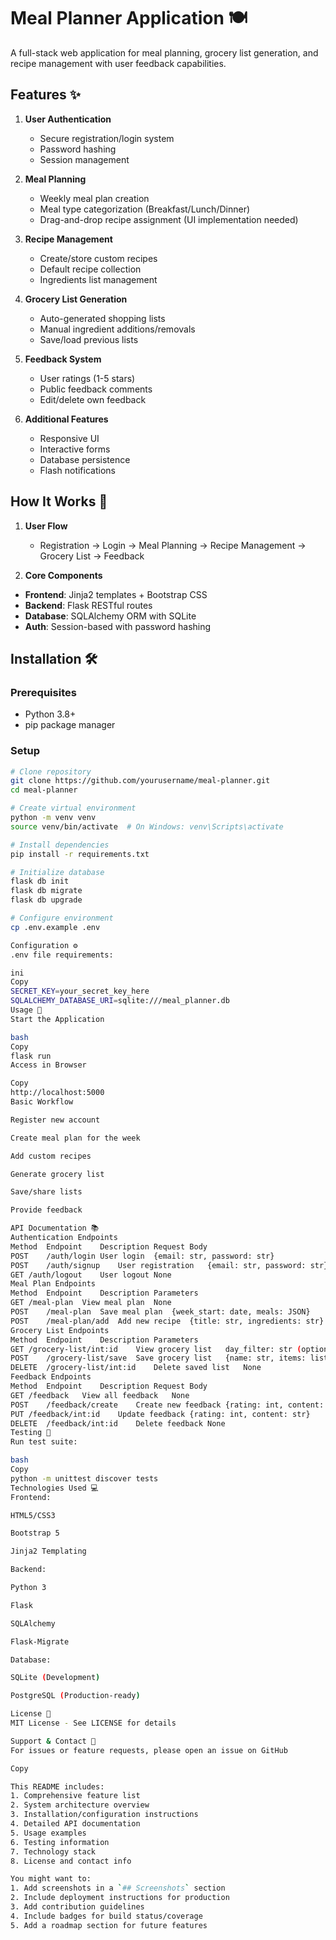 # Meal Planner Application 🍽️

A full-stack web application for meal planning, grocery list generation, and recipe management with user feedback capabilities.

## Features ✨

1. **User Authentication**
   - Secure registration/login system
   - Password hashing
   - Session management

2. **Meal Planning**
   - Weekly meal plan creation
   - Meal type categorization (Breakfast/Lunch/Dinner)
   - Drag-and-drop recipe assignment (UI implementation needed)

3. **Recipe Management**
   - Create/store custom recipes
   - Default recipe collection
   - Ingredients list management

4. **Grocery List Generation**
   - Auto-generated shopping lists
   - Manual ingredient additions/removals
   - Save/load previous lists

5. **Feedback System**
   - User ratings (1-5 stars)
   - Public feedback comments
   - Edit/delete own feedback

6. **Additional Features**
   - Responsive UI
   - Interactive forms
   - Database persistence
   - Flash notifications

## How It Works 🔧

1. **User Flow**
   - Registration → Login → Meal Planning → Recipe Management → Grocery List → Feedback

2. **Core Components**
- **Frontend**: Jinja2 templates + Bootstrap CSS
- **Backend**: Flask RESTful routes
- **Database**: SQLAlchemy ORM with SQLite
- **Auth**: Session-based with password hashing

## Installation 🛠️

### Prerequisites
- Python 3.8+
- pip package manager

### Setup
```bash
# Clone repository
git clone https://github.com/yourusername/meal-planner.git
cd meal-planner

# Create virtual environment
python -m venv venv
source venv/bin/activate  # On Windows: venv\Scripts\activate

# Install dependencies
pip install -r requirements.txt

# Initialize database
flask db init
flask db migrate
flask db upgrade

# Configure environment
cp .env.example .env

Configuration ⚙️
.env file requirements:

ini
Copy
SECRET_KEY=your_secret_key_here
SQLALCHEMY_DATABASE_URI=sqlite:///meal_planner.db
Usage 🚀
Start the Application

bash
Copy
flask run
Access in Browser

Copy
http://localhost:5000
Basic Workflow

Register new account

Create meal plan for the week

Add custom recipes

Generate grocery list

Save/share lists

Provide feedback

API Documentation 📚
Authentication Endpoints
Method	Endpoint	Description	Request Body
POST	/auth/login	User login	{email: str, password: str}
POST	/auth/signup	User registration	{email: str, password: str}
GET	/auth/logout	User logout	None
Meal Plan Endpoints
Method	Endpoint	Description	Parameters
GET	/meal-plan	View meal plan	None
POST	/meal-plan	Save meal plan	{week_start: date, meals: JSON}
POST	/meal-plan/add	Add new recipe	{title: str, ingredients: str}
Grocery List Endpoints
Method	Endpoint	Description	Parameters
GET	/grocery-list/int:id	View grocery list	day_filter: str (optional)
POST	/grocery-list/save	Save grocery list	{name: str, items: list}
DELETE	/grocery-list/int:id	Delete saved list	None
Feedback Endpoints
Method	Endpoint	Description	Request Body
GET	/feedback	View all feedback	None
POST	/feedback/create	Create new feedback	{rating: int, content: str}
PUT	/feedback/int:id	Update feedback	{rating: int, content: str}
DELETE	/feedback/int:id	Delete feedback	None
Testing 🧪
Run test suite:

bash
Copy
python -m unittest discover tests
Technologies Used 💻
Frontend:

HTML5/CSS3

Bootstrap 5

Jinja2 Templating

Backend:

Python 3

Flask

SQLAlchemy

Flask-Migrate

Database:

SQLite (Development)

PostgreSQL (Production-ready)

License 📄
MIT License - See LICENSE for details

Support & Contact 📧
For issues or feature requests, please open an issue on GitHub

Copy

This README includes:
1. Comprehensive feature list
2. System architecture overview
3. Installation/configuration instructions
4. Detailed API documentation
5. Usage examples
6. Testing information
7. Technology stack
8. License and contact info

You might want to:
1. Add screenshots in a `## Screenshots` section
2. Include deployment instructions for production
3. Add contribution guidelines
4. Include badges for build status/coverage
5. Add a roadmap section for future features

